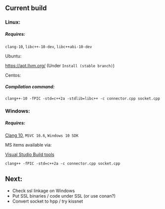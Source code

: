 ## Current build

### Linux:

##### Requires: 

`clang-10`, `libc++-10-dev`, `libc++abi-10-dev`

Ubuntu:

https://apt.llvm.org/  (Under `Install (stable branch)`)

Centos:

##### Compilation command:
`clang++-10 -fPIC -std=c++2a -stdlib=libc++ -c connector.cpp socket.cpp`

### Windows:

##### Requires: 
[Clang 10](https://github.com/llvm/llvm-project/releases/download/llvmorg-10.0.0/LLVM-10.0.0-win64.exe), `MSVC 16.6`, `Windows 10 SDK`

MS items available via: 

[Visual Studio Build tools](https://visualstudio.microsoft.com/visual-cpp-build-tools/)

`clang++ -fPIC -std=c++2a -c connector.cpp socket.cpp`


## Next:
- Check ssl linkage on Windows
- Put SSL binaries / code under SSL (or use conan?)
- Convert socket to hpp / try kissnet
